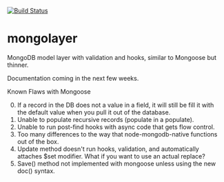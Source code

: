 [![Build Status](https://travis-ci.org/simpleviewinc/mongolayer.svg?branch=master)](https://travis-ci.org/simpleviewinc/mongolayer)

# mongolayer

MongoDB model layer with validation and hooks, similar to Mongoose but thinner.

Documentation coming in the next few weeks.

Known Flaws with Mongoose

0. If a record in the DB does not a value in a field, it will still be fill it with the default value when you pull it out of the database.
0. Unable to populate recursive records (populate in a populate).
0. Unable to run post-find hooks with async code that gets flow control.
0. Too many differences to the way that node-mongodb-native functions out of the box.
0. Update method doesn't run hooks, validation, and automatically attaches $set modifier. What if you want to use an actual replace?
0. Save() method not implemented with mongoose unless using the new doc() syntax.
